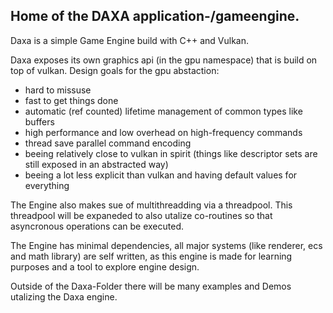 ## Home of the DAXA application-/gameengine.

Daxa is a simple Game Engine build with C++ and Vulkan.

Daxa exposes its own graphics api (in the gpu namespace) that is build on top of vulkan.
Design goals for the gpu abstaction:
 * hard to missuse
 * fast to get things done
 * automatic (ref counted) lifetime management of common types like buffers
 * high performance and low overhead on high-frequency commands
 * thread save parallel command encoding
 * beeing relatively close to vulkan in spirit (things like descriptor sets are still exposed in an abstracted way)
 * beeing a lot less explicit than vulkan and having default values for everything

The Engine also makes sue of multithreadding via a threadpool. This threadpool will be expaneded to also utalize co-routines so that asyncronous operations can be executed.

The Engine has minimal dependencies, all major systems (like renderer, ecs and math library) are self written, as this engine is made for learning purposes and a tool to explore engine design.

Outside of the Daxa-Folder there will be many examples and Demos utalizing the Daxa engine.
